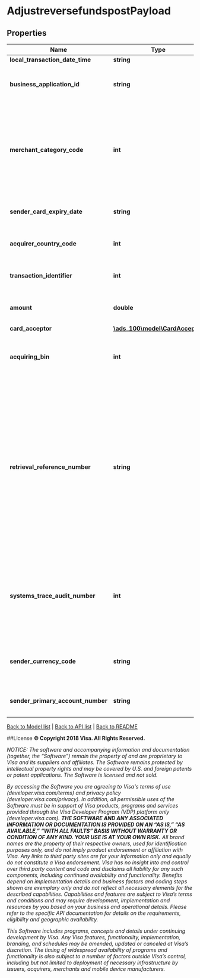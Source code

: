 # AdjustreversefundspostPayload

## Properties
Name | Type | Description | Notes
------------ | ------------- | ------------- | -------------
**local_transaction_date_time** | **string** |  | 
**business_application_id** | **string** | Identifies the Visa Direct use case required for processing. This must match the value provided in the request of PullFundsTransactions. | 
**merchant_category_code** | **int** | Contains a code describing the merchant&#39;s type of business product or service, also known as the merchant category code (MCC). These codes are based on the Merchant Classification Code Guideline available from the Bank Card Division of the ABA. Clients should send the same merchantCategoryCode that was submitted in the PullFundsTransactions | 
**sender_card_expiry_date** | **string** | The expiration date for the sender&#39;s Visa account number in senderPrimaryAccountNumber. | [optional] 
**acquirer_country_code** | **int** | Use a 3-digit numeric country code for the country of the BIN under which your Visa Direct program is registered. | 
**transaction_identifier** | **int** | Clients should send the Visa transaction identifier returned in the response of PullFundsTransactions. | 
**amount** | **double** | The amount of the transaction, inclusive of all fees assessed for the transaction, including currency conversion fees. | 
**card_acceptor** | [**\ads_100\model\CardAcceptor**](CardAcceptor.md) |  | 
**acquiring_bin** | **int** | The Bank Identification Number (BIN) under which your Visa Direct is registered. This must match the information provided during enrollment. | 
**retrieval_reference_number** | **string** | This field contains a number that is used with other data elements as a key to identify and track all messages related to a given cardholder transaction; that is, to a given transaction set. Recommended format: ydddhhnnnnnn. The first four digits must be a valid yddd date in the Julian date format, where the first digit &#x3D; 0-9 (last digit of current year) and the next three digits &#x3D; 001-366 (number of the day in the year), hh can be the two digit hour in a 24 hour clock (00-23) during which the transaction is performed, nnnnnn can be the systemsTraceAuditNumber or any 6 digit number. A unique value should be used for each API invocation. | 
**systems_trace_audit_number** | **int** | This field contains a number assigned by the merchant, service provider or acquirer that uniquely identifies a cardholder transaction and all message types (also known as system transactions) that comprise it per individual program rules. A unique value should be used for each API invocation. | 
**sender_currency_code** | **string** | Use a 3-character alpha or numeric currency code for currency of the sender. This code identifies the currency of the transaction amount sent in the amount field. | 
**sender_primary_account_number** | **string** | This field contains a number identifying the customer account which could be a PAN or a token. | 

[Back to Model list](../../README.md#documentation-for-models)   |   [Back to API list](../../README.md#documentation-for-api-endpoints)   |   [Back to README](../../README.md)



##License
**© Copyright 2018 Visa. All Rights Reserved.**

*NOTICE: The software and accompanying information and documentation (together, the “Software”) remain the property of
and are proprietary to Visa and its suppliers and affiliates. The Software remains protected by intellectual property
rights and may be covered by U.S. and foreign patents or patent applications. The Software is licensed and not sold.*

*By accessing the Software you are agreeing to Visa's terms of use (developer.visa.com/terms) and privacy policy (developer.visa.com/privacy).
In addition, all permissible uses of the Software must be in support of Visa products, programs and services provided
through the Visa Developer Program (VDP) platform only (developer.visa.com). **THE SOFTWARE AND ANY ASSOCIATED
INFORMATION OR DOCUMENTATION IS PROVIDED ON AN “AS IS,” “AS AVAILABLE,” “WITH ALL FAULTS” BASIS WITHOUT WARRANTY OR
CONDITION OF ANY KIND. YOUR USE IS AT YOUR OWN RISK.** All brand names are the property of their respective owners, used for identification purposes only, and do not imply
product endorsement or affiliation with Visa. Any links to third party sites are for your information only and equally
do not constitute a Visa endorsement. Visa has no insight into and control over third party content and code and disclaims
all liability for any such components, including continued availability and functionality. Benefits depend on implementation
details and business factors and coding steps shown are exemplary only and do not reflect all necessary elements for the
described capabilities. Capabilities and features are subject to Visa’s terms and conditions and may require development,
implementation and resources by you based on your business and operational details. Please refer to the specific
API documentation for details on the requirements, eligibility and geographic availability.*

*This Software includes programs, concepts and details under continuing development by Visa. Any Visa features,
functionality, implementation, branding, and schedules may be amended, updated or canceled at Visa’s discretion.
The timing of widespread availability of programs and functionality is also subject to a number of factors outside Visa’s control,
including but not limited to deployment of necessary infrastructure by issuers, acquirers, merchants and mobile device manufacturers.*